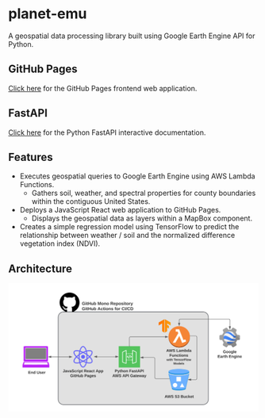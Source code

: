 # planet-emu
A geospatial data processing library built using Google Earth Engine API for Python.

## GitHub Pages
[Click here](https://danmcfan.github.io/planet-emu) for the GitHub Pages frontend web application.

## FastAPI
[Click here](https://api.planet-emu.com/docs) for the Python FastAPI interactive documentation.

## Features
- Executes geospatial queries to Google Earth Engine using AWS Lambda Functions.
    - Gathers soil, weather, and spectral properties for county boundaries within the contiguous United States.
- Deploys a JavaScript React web application to GitHub Pages.
    - Displays the geospatial data as layers within a MapBox component.
- Creates a simple regression model using TensorFlow to predict the relationship between weather / soil and the normalized difference vegetation index (NDVI).

## Architecture
![Architecture](docs/architecture.png)

